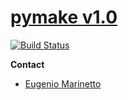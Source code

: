 # [pymake v1.0](https://github.com/nenetto/pymake)

[![Build Status](https://travis-ci.com/nenetto/pymake.svg?branch=master)](https://travis-ci.com/nenetto/pymake)

**Contact**
  - [Eugenio Marinetto](mailto:nenetto@gmail.com)